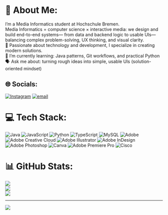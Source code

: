 # 💫 About Me:
I’m a Media Informatics student at Hochschule Bremen.<br>Media Informatics = computer science × interactive media: we design and build end-to-end systems— from data and backend logic to usable UIs—balancing complex problem-solving, UX thinking, and visual clarity.<br>💬 Passionate about technology and development, I specialize in creating modern solutions.<br>🌱 I’m currently learning: Java patterns, Git workflows, and practical Python<br>🗣️ Ask me about: turning rough ideas into simple, usable UIs (solution-oriented mindset)


## 🌐 Socials:
[![Instagram](https://img.shields.io/badge/Instagram-%23E4405F.svg?logo=Instagram&logoColor=white)](https://instagram.com/franckkom___) [![email](https://img.shields.io/badge/Email-D14836?logo=gmail&logoColor=white)](mailto:komtagnefranck577@yahoo.com) 

# 💻 Tech Stack:
![Java](https://img.shields.io/badge/java-%23ED8B00.svg?style=for-the-badge&logo=openjdk&logoColor=white) ![JavaScript](https://img.shields.io/badge/javascript-%23323330.svg?style=for-the-badge&logo=javascript&logoColor=%23F7DF1E) ![Python](https://img.shields.io/badge/python-3670A0?style=for-the-badge&logo=python&logoColor=ffdd54) ![TypeScript](https://img.shields.io/badge/typescript-%23007ACC.svg?style=for-the-badge&logo=typescript&logoColor=white) ![MySQL](https://img.shields.io/badge/mysql-4479A1.svg?style=for-the-badge&logo=mysql&logoColor=white) ![Adobe](https://img.shields.io/badge/adobe-%23FF0000.svg?style=for-the-badge&logo=adobe&logoColor=white) ![Adobe Creative Cloud](https://img.shields.io/badge/Adobe%20Creative%20Cloud-DA1F26.svg?style=for-the-badge&logo=Adobe%20Creative%20Cloud&logoColor=white) ![Adobe Illustrator](https://img.shields.io/badge/adobe%20illustrator-%23FF9A00.svg?style=for-the-badge&logo=adobe%20illustrator&logoColor=white) ![Adobe InDesign](https://img.shields.io/badge/Adobe%20InDesign-49021F?style=for-the-badge&logo=adobeindesign&logoColor=FF3366) ![Adobe Photoshop](https://img.shields.io/badge/adobe%20photoshop-%2331A8FF.svg?style=for-the-badge&logo=adobe%20photoshop&logoColor=white) ![Canva](https://img.shields.io/badge/Canva-%2300C4CC.svg?style=for-the-badge&logo=Canva&logoColor=white) ![Adobe Premiere Pro](https://img.shields.io/badge/Adobe%20Premiere%20Pro-9999FF.svg?style=for-the-badge&logo=Adobe%20Premiere%20Pro&logoColor=white) ![Cisco](https://img.shields.io/badge/cisco-%23049fd9.svg?style=for-the-badge&logo=cisco&logoColor=black)
# 📊 GitHub Stats:
![](https://github-readme-stats.vercel.app/api?username=Franckkom&theme=dark&hide_border=false&include_all_commits=true&count_private=true)<br/>
![](https://nirzak-streak-stats.vercel.app/?user=Franckkom&theme=dark&hide_border=false)<br/>
![](https://github-readme-stats.vercel.app/api/top-langs/?username=Franckkom&theme=dark&hide_border=false&include_all_commits=true&count_private=true&layout=compact)

---
[![](https://visitcount.itsvg.in/api?id=Franckkom&icon=0&color=0)](https://visitcount.itsvg.in)

<!-- Proudly created with GPRM ( https://gprm.itsvg.in ) -->
